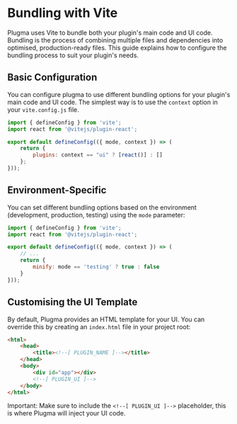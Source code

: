 # Bundling with Vite

Plugma uses Vite to bundle both your plugin's main code and UI code. Bundling is the process of combining multiple files and dependencies into optimised, production-ready files. This guide explains how to configure the bundling process to suit your plugin's needs.

## Basic Configuration

You can configure plugma to use different bundling options for your plugin's main code and UI code. The simplest way is to use the `context` option in your `vite.config.js` file.

```js
import { defineConfig } from 'vite';
import react from '@vitejs/plugin-react';

export default defineConfig(({ mode, context }) => (
    return {
        plugins: context == "ui" ? [react()] : []
    };
}));
```

<!-- Alternative you can configure vite to use seperate files for `main` and `ui`.

- `vite.config.ui.js` - For UI code configuration
- `vite.config.main.js` - For main process configuration -->

## Environment-Specific

You can set different bundling options based on the environment (development, production, testing) using the `mode` parameter:

```js
import { defineConfig } from 'vite';
import react from '@vitejs/plugin-react';

export default defineConfig(({ mode, context }) => (
    // ...
    return {
        minify: mode == 'testing' ? true : false
    }
}));
```

## Customising the UI Template

By default, Plugma provides an HTML template for your UI. You can override this by creating an `index.html` file in your project root:

```html
<html>
	<head>
		<title><!--[ PLUGIN_NAME ]--></title>
	</head>
	<body>
		<div id="app"></div>
		<!--[ PLUGIN_UI ]-->
	</body>
</html>
```

Important: Make sure to include the `<!--[ PLUGIN_UI ]-->` placeholder, this is where Plugma will inject your UI code.
